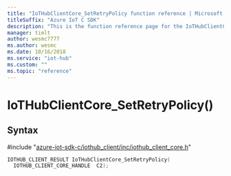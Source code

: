 ```yaml
---                             
title: "IoTHubClientCore_SetRetryPolicy function reference | Microsoft Docs" 
titleSuffix: "Azure IoT C SDK"            
description: "This is the function reference page for the IoTHubClientCore_SetRetryPolicy() function in the Azure IoT C SDK. This SDK is used with Azure IoT Hub and Azure IoT Hub Device Provisioning Service"            
manager: timlt                 
author: wesmc7777              
ms.author: wesmc               
ms.date: 10/16/2018                    
ms.service: "iot-hub"             
ms.custom: ""                
ms.topic: "reference"        
---                            
```


# IoTHubClientCore_SetRetryPolicy()

## Syntax

\#include "[azure-iot-sdk-c/iothub_client/inc/iothub_client_core.h](../iothub-client-core-h.md)"  
```C
IOTHUB_CLIENT_RESULT IoTHubClientCore_SetRetryPolicy(
  IOTHUB_CLIENT_CORE_HANDLE  C2);
```

